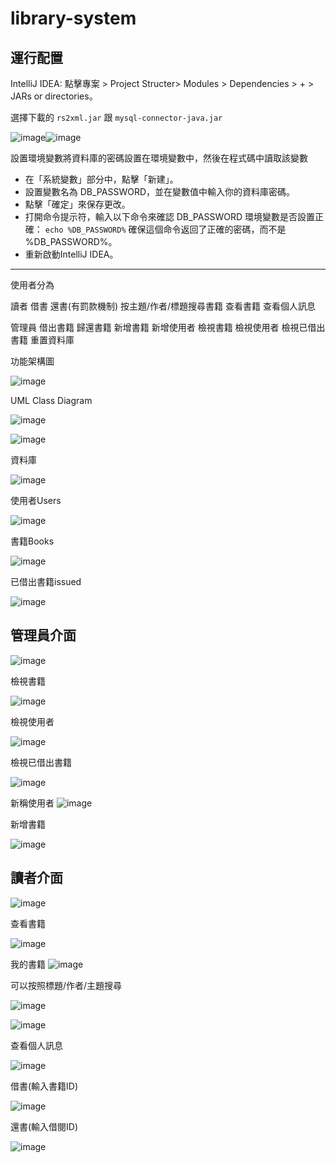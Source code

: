 # library-system


## 運行配置

IntelliJ IDEA:
點擊專案 > Project Structer> Modules > Dependencies > + > JARs or directories。

選擇下載的 `rs2xml.jar` 跟 `mysql-connector-java.jar`

![image](https://github.com/user-attachments/assets/043becb9-65a7-4b26-bc5b-9e5d5db90264)![image](https://github.com/user-attachments/assets/bd72e023-3cb1-4cf0-994a-da27790c2f2d)

設置環境變數將資料庫的密碼設置在環境變數中，然後在程式碼中讀取該變數
 * 在「系統變數」部分中，點擊「新建」。
 * 設置變數名為 DB_PASSWORD，並在變數值中輸入你的資料庫密碼。
 * 點擊「確定」來保存更改。
 * 打開命令提示符，輸入以下命令來確認 DB_PASSWORD 環境變數是否設置正確：
 `echo %DB_PASSWORD%`
確保這個命令返回了正確的密碼，而不是 %DB_PASSWORD%。
 * 重新啟動IntelliJ IDEA。

---------------------------------------

使用者分為

讀者
借書 還書(有罰款機制) 按主題/作者/標題搜尋書籍 查看書籍 查看個人訊息

管理員
借出書籍 歸還書籍 新增書籍 新增使用者  檢視書籍 檢視使用者 檢視已借出書籍 重置資料庫

功能架構圖

![image](https://github.com/user-attachments/assets/ddeac98a-e9e0-42f2-bd18-55fecdc3741b)

UML Class Diagram

![image](https://github.com/user-attachments/assets/790825f4-e1a4-451e-96e4-06cb4ca88acc) 

![image](https://github.com/user-attachments/assets/f82eeb54-2f48-42f8-bfde-2855877ce3a6)

資料庫

![image](https://github.com/user-attachments/assets/f44aef82-0a87-496c-9b83-e9139ed939d5)

使用者Users

![image](https://github.com/user-attachments/assets/b66dc826-f39b-450b-9a61-ff7f75ad8773)

書籍Books

![image](https://github.com/user-attachments/assets/82187d86-cbef-480c-a134-5226de7d7189)

已借出書籍issued

![image](https://github.com/user-attachments/assets/31f60361-664e-41b2-80b2-562af7dda126)

## 管理員介面

![image](https://github.com/user-attachments/assets/2e66ad6e-d2da-4d76-b71b-d681676a45e6)

檢視書籍

![image](https://github.com/user-attachments/assets/ffc77ebb-d2d6-4df2-be91-5fc434aa7699)

檢視使用者

![image](https://github.com/user-attachments/assets/c3e10f4b-f62f-4bc3-a605-a29bacaefbb9)

檢視已借出書籍

![image](https://github.com/user-attachments/assets/13a34e9e-df01-485f-bf45-73b70ac4e80b)

新稱使用者
![image](https://github.com/user-attachments/assets/bed73aa6-f982-45b3-9627-de41dcfc7fdb)

新增書籍

![image](https://github.com/user-attachments/assets/8da115ae-4d28-4412-b198-d16a9dc39eab)



## 讀者介面

![image](https://github.com/user-attachments/assets/3a40e18e-a040-47e8-882f-d34729c6f307)

查看書籍

![image](https://github.com/user-attachments/assets/f8f19249-fb5a-4b72-8ec3-ef35eba863b5)

我的書籍
![image](https://github.com/user-attachments/assets/789e5dc0-c489-4187-9773-c2128ef76696)

可以按照標題/作者/主題搜尋

![image](https://github.com/user-attachments/assets/51c906a1-8bd8-4f76-afde-e5246c500ace)


![image](https://github.com/user-attachments/assets/c60ad9b9-1952-4a23-a887-331d3de6daff)

查看個人訊息

![image](https://github.com/user-attachments/assets/a3efede7-300d-484e-b5a5-385f5cadc502)

借書(輸入書籍ID)

![image](https://github.com/user-attachments/assets/64287c55-0254-402f-b668-302bbea8284b)

還書(輸入借閱ID)

![image](https://github.com/user-attachments/assets/516bccce-bab9-41af-b60d-5e2384b63c82)

